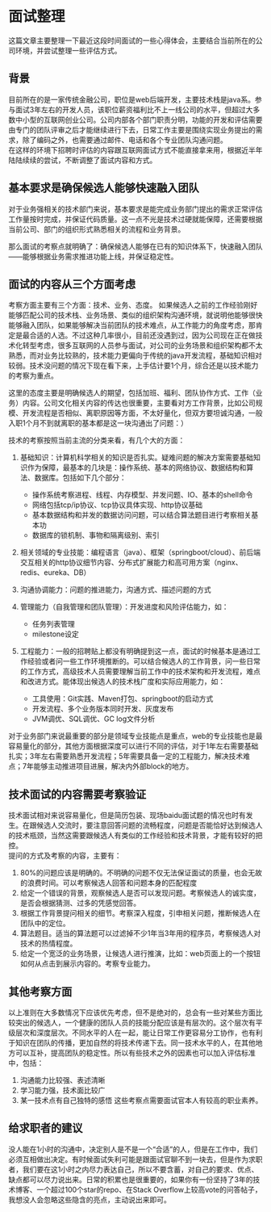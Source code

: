 # 面试整理
这篇文章主要整理一下最近这段时间面试的一些心得体会，主要结合当前所在的公司环境，并尝试整理一些评估方式。  

## 背景
目前所在的是一家传统金融公司，职位是web后端开发，主要技术栈是java系。参与面试3年左右的开发人员，该职位薪资福利比不上一线公司的水平，但超过大多数中小型的互联网创业公司。公司内部各个部门职责分明，功能的开发和评估需要由专门的团队评审之后才能继续进行下去，日常工作主要是围绕实现业务提出的需求，除了编码之外，也需要通过邮件、电话和各个专业团队沟通问题。  
在这样的环境下招聘时评估的内容跟互联网面试方式不能直接拿来用，根据近半年陆陆续续的尝试，不断调整了面试内容和方式。  

## 基本要求是确保候选人能够快速融入团队
对于业务强相关的技术部门来说，基本要求是能完成业务部门提出的需求正常评估工作量按时完成，并保证代码质量。这一点不光是技术过硬就能保障，还需要根据当前公司、部门的组织形式熟悉相关的流程和业务背景。  

那么面试的考察点就明确了：确保候选人能够在已有的知识体系下，快速融入团队——能够根据业务需求推进功能上线，并保证稳定性。

## 面试的内容从三个方面考虑
考察方面主要有三个方面：技术、业务、态度。
如果候选人之前的工作经验刚好能够匹配公司的技术栈、业务场景、类似的组织架构沟通环境，就说明他能够很快能够融入团队，如果能够解决当前团队的技术难点，从工作能力的角度考虑，那肯定是最合适的人选。不过这种几率很小，目前还没遇到过，因为公司现在正在做技术化转型考虑，很多互联网的人员参与面试，对公司的业务场景和组织架构都不太熟悉，而对业务比较熟的，技术能力更偏向于传统的java开发流程，基础知识相对较弱。技术没问题的情况下现在看下来，上手估计要1个月，综合还是以技术能力的考察为重点。

这里的态度主要是明确候选人的期望，包括加班、福利、团队协作方式、工作（业务）内容。公司文化相关内容的传达也很重要，主要看对方工作背景，比如公司规模、开发流程是否相似、离职原因等方面，不太好量化，但双方要坦诚沟通，一般入职1个月不到就离职的基本都是这一块沟通出了问题：）

技术的考察按照当前主流的分类来看，有几个大的方面：
1. 基础知识：计算机科学相关的知识是否扎实。疑难问题的解决方案需要基础知识作为保障，最基本的几块是：操作系统、基本的网络协议、数据结构和算法、数据库。包括如下几个部分：
    - 操作系统考察进程、线程、内存模型、并发问题、IO、基本的shell命令
    - 网络包括tcp/ip协议、tcp协议具体实现、http协议基础
    - 基本数据结构和并发的数据访问问题，可以结合算法题目进行考察相关基本功
    - 数据库的锁机制、事物和隔离级别、索引
2. 相关领域的专业技能：编程语言（java）、框架（springboot/cloud）、前后端交互相关的http协议细节内容、分布式扩展能力和高可用方案（nginx、redis、eureka、DB）
3. 沟通协调能力：问题的推进能力，沟通方式、描述问题的方式  

4. 管理能力（自我管理和团队管理）：开发进度和风险评估能力，如：
    - 任务列表管理
    - milestone设定
5. 工程能力：一般的招聘贴上都没有明确提到这一点，面试的时候基本是通过工作经验或者问一些工作环境推断的。可以结合候选人的工作背景，问一些日常的工作方式，高级技术人员需要理解当前工作中的技术架构和开发流程，难点和改进方式。能体现出候选人的技术栈广度和实际应用能力，如：
    - 工具使用：Git实践、Maven打包、springboot的启动方式
    - 开发流程、多个业务版本同时开发、灰度发布
    - JVM调优、SQL调优、GC log文件分析

对于业务部门来说最重要的部分是领域专业技能点是重点，web的专业技能也是最容易量化的部分，其他方面根据深度可以进行不同的评估，对于1年左右需要基础扎实；3年左右需要熟悉开发流程；5年需要具备一定的工程能力，解决技术难点；7年能够主动推进项目进展，解决内外部block的地方。

## 技术面试的内容需要考察验证
技术面试相对来说容易量化，但是简历包装、现场baidu面试题的情况也时有发生。在跟候选人交流时，要注意回答问题的流畅程度，问题是否能恰好达到候选人的技术瓶颈，当然这需要跟候选人有类似的工作经验和技术背景，才能有较好的把控。  
提问的方式及考察的内容，主要有：
1. 80%的问题应该是明确的。不明确的问题不仅无法保证面试的质量，也会无故的浪费时间。可以考察候选人回答和问题本身的匹配程度
2. 给定一个错误的背景，观察候选人是否可以发现问题。考察候选人的诚实度，是否会根据猜测、过多的凭感觉回答。
3. 根据工作背景提问相关的细节。考察深入程度，引申相关问题，推断候选人在团队中的定位。
4. 算法题目。适当的算法题可以过滤掉不少1年当3年用的程序员，考察候选人对技术的热情程度。
5. 给定一个宽泛的业务场景，让候选人进行推演，比如：web页面上的一个按钮如何从点击到展示内容的。考察专业能力。

## 其他考察方面
以上准则在大多数情况下应该优先考虑，但不是绝对的，总会有一些对某些方面比较突出的候选人，一个健康的团队人员的技能分配应该是有层次的。这个层次有平级层次和深度层次。不同水平的人在一起，能让日常工作更容易分工协作，也有利于知识在团队的传播，更加自然的将技术传递下去。同一技术水平的人，在其他地方可以互补，提高团队的稳定性。所以有些技术之外的因素也可以加入评估标准中，包括：
1. 沟通能力比较强、表述清晰
2. 学习能力强，技术面比较广
3. 某一技术点有自己独特的感悟
这些考察点需要面试官本人有较高的职业素养。

## 给求职者的建议
没人能在1小时的沟通中，决定别人是不是一个“合适”的人，但是在工作中，我们必须互相做出决定。有时候面试失利可能是跟面试官聊不到一块去，但是作为求职者，我们要在这1小时之内尽力表达自己，所以不要含蓄，对自己的要求、优点、缺点都可以尽力说出来。日常的积累也是很重要的，如果你有一份坚持了3年的技术博客、一个超过100个star的repo、在Stack Overflow上较高vote的问答帖子，我想没人会忽略这些隐含的亮点，主动说出来即可。
